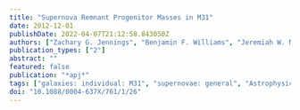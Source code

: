 ```yaml
---
title: "Supernova Remnant Progenitor Masses in M31"
date: 2012-12-01
publishDate: 2022-04-07T21:12:58.843050Z
authors: ["Zachary G. Jennings", "Benjamin F. Williams", "Jeremiah W. Murphy", "Julianne J. Dalcanton", "Karoline M. Gilbert", "Andrew E. Dolphin", "Morgan Fouesneau", "Daniel R. Weisz"]
publication_types: ["2"]
abstract: ""
featured: false
publication: "*apj*"
tags: ["galaxies: individual: M31", "supernovae: general", "Astrophysics - Astrophysics of Galaxies", "Astrophysics - Solar and Stellar Astrophysics"]
doi: "10.1088/0004-637X/761/1/26"
---
```


